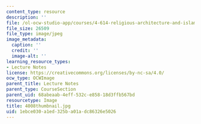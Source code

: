 ```yaml
---
content_type: resource
description: ''
file: /ol-ocw-studio-app/courses/4-614-religious-architecture-and-islamic-cultures-fall-2002/1ebce030a1ed325ba01adc86326e5026_4008thumbnail.jpg
file_size: 26509
file_type: image/jpeg
image_metadata:
  caption: ''
  credit: ''
  image-alt: ''
learning_resource_types:
- Lecture Notes
license: https://creativecommons.org/licenses/by-nc-sa/4.0/
ocw_type: OCWImage
parent_title: Lecture Notes
parent_type: CourseSection
parent_uid: 68abeaab-4eff-532c-e858-18d3ffb567bd
resourcetype: Image
title: 4008thumbnail.jpg
uid: 1ebce030-a1ed-325b-a01a-dc86326e5026
---
```

